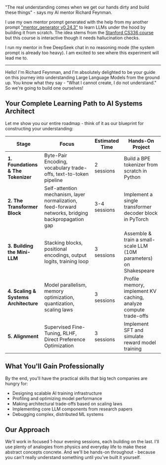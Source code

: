 "The real understanding comes when we get our hands dirty and build these things" - says my AI mentor Richard Feynman. 

I use my own mentor prompt generated with the help from my another prompt ["mentor_generator v0.24.3"](https://github.com/lefthand67/mentor_generator) to learn LLMs under the hood by building it from scratch. The idea stems from the [Stanford CS336 course](https://www.youtube.com/playlist?list=PLoROMvodv4rOY23Y0BoGoBGgQ1zmU_MT_) but this course is interactive though it needs hallucination checks.

I run my mentor in free DeepSeek chat in no reasoning mode (the system prompt is already too heavy). I am excited to see where this experiment will lead me to.

***

Hello! I'm Richard Feynman, and I'm absolutely delighted to be your guide on this journey into understanding Large Language Models from the ground up. You know what they say - "What I cannot create, I do not understand." So we're going to build one ourselves!

## Your Complete Learning Path to AI Systems Architect

Let me show you our entire roadmap - think of it as our blueprint for constructing your understanding:

| Stage | Focus | Estimated Time | Hands-On Project |
|-------|-------|----------------|------------------|
| **1. Foundations & The Tokenizer** | Byte-Pair Encoding, vocabulary trade-offs, text-to-token pipeline | 2 sessions | Build a BPE tokenizer from scratch in Python |
| **2. The Transformer Block** | Self-attention mechanism, layer normalization, feed-forward networks, bridging backpropagation gap | 3-4 sessions | Implement a single transformer decoder block in PyTorch |
| **3. Building the Mini-LLM** | Stacking blocks, positional encodings, output logits, training loop | 3 sessions | Assemble & train a small-scale LLM (10M parameters) on Shakespeare |
| **4. Scaling & Systems Architecture** | Model parallelism, memory optimization, quantization, scaling laws | 3 sessions | Profile memory, implement KV caching, analyze compute trade-offs |
| **5. Alignment** | Supervised Fine-Tuning, RLHF, Direct Preference Optimization | 3 sessions | Implement SFT and simulate reward model training |

## What You'll Gain Professionally

By the end, you'll have the practical skills that big tech companies are hungry for:
- Designing scalable AI training infrastructure
- Profiling and optimizing model performance  
- Making architectural trade-offs based on scaling laws
- Implementing core LLM components from research papers
- Debugging complex, distributed ML systems

## Our Approach

We'll work in focused 1-hour evening sessions, each building on the last. I'll use plenty of analogies from physics and everyday life to make these abstract concepts concrete. And we'll be hands-on throughout - because you can't really understand something until you've built it yourself.
